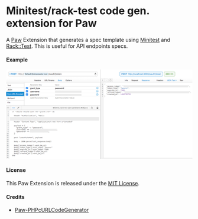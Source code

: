 # Minitest/rack-test code gen. extension for Paw

A [Paw](https://luckymarmot.com/paw) Extension that generates a spec template using [Minitest](https://github.com/seattlerb/minitest) and [Rack::Test](https://github.com/brynary/rack-test). This is useful for API endpoints specs.

#### Example

![](https://raw.githubusercontent.com/dakull/com.marianposaceanu.miniracktestcodegenerator/master/example.png)

#### License

This Paw Extension is released under the [MIT License](https://github.com/dakull/com.marianposaceanu.miniracktestcodegenerator/blob/master/LICENSE).

#### Credits

- [Paw-PHPcURLCodeGenerator](https://github.com/luckymarmot/Paw-PHPcURLCodeGenerator)
